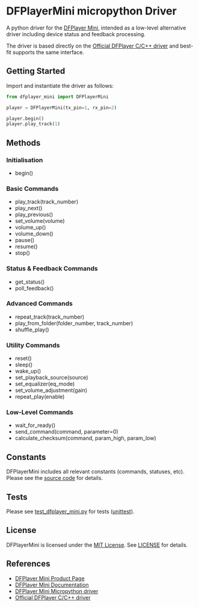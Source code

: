 # DFPlayerMini micropython Driver

A python driver for the [DFPlayer Mini](https://www.dfrobot.com/index.php?route=product/product&product_id=1121), intended as a low-level alternative driver including device status and feedback processing.

The driver is based directly on the [Official DFPlayer C/C++ driver](https://github.com/DFRobot/DFRobotDFPlayerMini) and best-fit supports the same interface. 

## Getting Started

Import and instantiate the driver as follows:

```python
from dfplayer_mini import DFPlayerMini

player = DFPlayerMini(tx_pin=1, rx_pin=2)

player.begin()
player.play_track(1)
```

## Methods

### Initialisation
* begin()

### Basic Commands
* play_track(track_number)
* play_next()
* play_previous()
* set_volume(volume)
* volume_up()
* volume_down()
* pause()
* resume()
* stop()

### Status & Feedback Commands
* get_status()
* poll_feedback()

### Advanced Commands
* repeat_track(track_number)
* play_from_folder(folder_number, track_number)
* shuffle_play()

### Utility Commands
* reset()
* sleep()
* wake_up()
* set_playback_source(source)
* set_equalizer(eq_mode)
* set_volume_adjustment(gain)
* repeat_play(enable)

### Low-Level Commands
* wait_for_ready()
* send_command(command, parameter=0)
* calculate_checksum(command, param_high, param_low)

## Constants

DFPlayerMini includes all relevant constants (commands, statuses, etc). Please see the [source code](dfplayer_mini.py) for details.

## Tests

Please see [test_dfplayer_mini.py](test_dfplayer_mini.py) for tests ([unittest](https://docs.python.org/3/library/unittest.html)).

## License

DFPlayerMini is licensed under the [MIT License](https://en.wikipedia.org/wiki/MIT_License). See [LICENSE](LICENSE.txt) for details.

## References

* [DFPlayer Mini Product Page](https://www.dfrobot.com/index.php?route=product/product&product_id=1121)
* [DFPlayer Mini Documentation](https://picaxe.com/docs/spe033.pdf)
* [DFPlayer Mini Micropython driver](https://github.com/lavron/micropython-dfplayermini)
* [Official DFPlayer C/C++ driver](https://github.com/DFRobot/DFRobotDFPlayerMini)